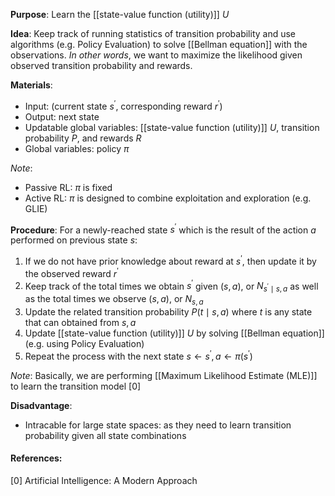 **Purpose**: Learn the [[state-value function (utility)]] $U$

**Idea**: Keep track of running statistics of transition probability and use algorithms (e.g. Policy Evaluation) to solve [[Bellman equation]] with the observations.
*In other words*, we want to maximize the likelihood given observed transition probability and rewards.

**Materials**:
- Input: (current state $s^{\prime}$, corresponding reward $r^{\prime}$)
- Output: next state
- Updatable global variables: [[state-value function (utility)]] $U$, transition probability $P$, and rewards $R$
- Global variables: policy $\pi$

*Note*:
- Passive RL: $\pi$ is fixed
- Active RL: $\pi$ is designed to combine exploitation and exploration (e.g. GLIE)

**Procedure**:
For a newly-reached state $s^{\prime}$ which is the result of the action $a$ performed on previous state $s$:
1. If we do not have prior knowledge about reward at $s^{\prime}$, then update it by the observed reward $r^{\prime}$
2. Keep track of the total times we obtain $s^{\prime}$ given $(s, a)$, or $N_{s^{\prime} \mid s,a}$ as well as the total times we observe $(s, a)$, or $N_{s,a}$
3. Update the related transition probability $P(t \mid s, a)$ where $t$ is any state that can obtained from $s, a$
4. Update [[state-value function (utility)]] $U$ by solving [[Bellman equation]] (e.g. using Policy Evaluation)
5. Repeat the process with the next state $s \leftarrow s^{\prime}, a \leftarrow \pi(s^{\prime})$

*Note*: Basically, we are performing [[Maximum Likelihood Estimate (MLE)]] to learn the transition model [0]

**Disadvantage**:
- Intracable for large state spaces: as they need to learn transition probability given all state combinations


#### References:
[0] Artificial Intelligence: A Modern Approach